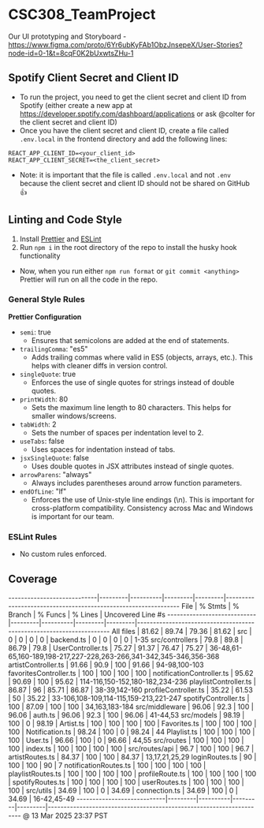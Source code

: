 # CSC308_TeamProject

Our UI prototyping and Storyboard - https://www.figma.com/proto/6Yr6ubKyFAb1ObzJnsepeX/User-Stories?node-id=0-1&t=8cqF0K2bUxwtsZHu-1

## Spotify Client Secret and Client ID

- To run the project, you need to get the client secret and client ID from Spotify (either create a new app at https://developer.spotify.com/dashboard/applications or ask @colter for the client secret and client ID)
- Once you have the client secret and client ID, create a file called `.env.local` in the frontend directory and add the following lines:

```
REACT_APP_CLIENT_ID=<your_client_id>
REACT_APP_CLIENT_SECRET=<the_client_secret>
```

- Note: it is important that the file is called `.env.local` and not `.env` because the client secret and client ID should not be shared on GitHub 👍

## Linting and Code Style

1. Install [Prettier](https://marketplace.visualstudio.com/items?itemName=esbenp.prettier-vscode) and [ESLint](https://marketplace.visualstudio.com/items?itemName=dbaeumer.vscode-eslint)
2. Run `npm i` in the root directory of the repo to install the husky hook functionality

- Now, when you run either `npm run format` or `git commit <anything>` Prettier will run on all the code in the repo.

### General Style Rules

**Prettier Configuration**

- `semi`: true
  - Ensures that semicolons are added at the end of statements.
- `trailingComma`: "es5"
  - Adds trailing commas where valid in ES5 (objects, arrays, etc.). This helps with cleaner diffs in version control.
- `singleQuote`: true
  - Enforces the use of single quotes for strings instead of double quotes.
- `printWidth`: 80
  - Sets the maximum line length to 80 characters. This helps for smaller windows/screens.
- `tabWidth`: 2
  - Sets the number of spaces per indentation level to 2.
- `useTabs`: false
  - Uses spaces for indentation instead of tabs.
- `jsxSingleQuote`: false
  - Uses double quotes in JSX attributes instead of single quotes.
- `arrowParens`: "always"
  - Always includes parentheses around arrow function parameters.
- `endOfLine`: "lf"
  - Enforces the use of Unix-style line endings (\n). This is important for cross-platform compatibility. Consistency across Mac and Windows is important for our team.

### ESLint Rules

- No custom rules enforced.

## Coverage

----------------------------|---------|----------|---------|---------|---------------------------------------------------------------
File | % Stmts | % Branch | % Funcs | % Lines | Uncovered Line #s
----------------------------|---------|----------|---------|---------|---------------------------------------------------------------------
All files | 81.62 | 89.74 | 79.36 | 81.62 |
src | 0 | 0 | 0 | 0 |
backend.ts | 0 | 0 | 0 | 0 | 1-35
src/controllers | 79.8 | 89.8 | 86.79 | 79.8 |
UserController.ts | 75.27 | 91.37 | 76.47 | 75.27 | 36-48,61-65,160-189,198-217,227-228,263-266,341-342,345-346,356-368
artistController.ts | 91.66 | 90.9 | 100 | 91.66 | 94-98,100-103
favoritesController.ts | 100 | 100 | 100 | 100 |
notificationController.ts | 95.62 | 90.69 | 100 | 95.62 | 114-116,150-152,180-182,234-236
playlistController.ts | 86.87 | 96 | 85.71 | 86.87 | 38-39,142-160
profileController.ts | 35.22 | 61.53 | 50 | 35.22 | 33-106,108-109,114-115,159-213,221-247
spotifyController.ts | 100 | 87.09 | 100 | 100 | 34,163,183-184
src/middleware | 96.06 | 92.3 | 100 | 96.06 |
auth.ts | 96.06 | 92.3 | 100 | 96.06 | 41-44,53
src/models | 98.19 | 100 | 0 | 98.19 |
Artist.ts | 100 | 100 | 100 | 100 |
Favorites.ts | 100 | 100 | 100 | 100 |
Notification.ts | 98.24 | 100 | 0 | 98.24 | 44
Playlist.ts | 100 | 100 | 100 | 100 |
User.ts | 96.66 | 100 | 0 | 96.66 | 44,55
src/routes | 100 | 100 | 100 | 100 |
index.ts | 100 | 100 | 100 | 100 |
src/routes/api | 96.7 | 100 | 100 | 96.7 |
artistRoutes.ts | 84.37 | 100 | 100 | 84.37 | 13,17,21,25,29
loginRoutes.ts | 90 | 100 | 100 | 90 | 7
notificationRoutes.ts | 100 | 100 | 100 | 100 |
playlistRoutes.ts | 100 | 100 | 100 | 100 |
profileRoute.ts | 100 | 100 | 100 | 100 |
spotifyRoutes.ts | 100 | 100 | 100 | 100 |
userRoutes.ts | 100 | 100 | 100 | 100 |
src/utils | 34.69 | 100 | 0 | 34.69 |
connection.ts | 34.69 | 100 | 0 | 34.69 | 16-42,45-49
----------------------------|---------|----------|---------|---------|---------------------------------------------------------------------
@ 13 Mar 2025 23:37 PST

